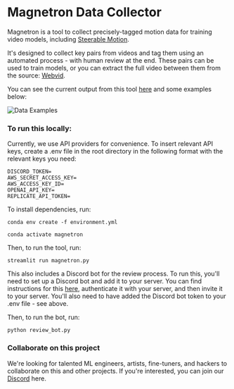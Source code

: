 # Magnetron Data Collector

Magnetron is a tool to collect precisely-tagged motion data for training video models, including [Steerable Motion](https://github.com/banodoco/steerable-motion).

It's designed to collect key pairs from videos and tag them using an automated process - with human review at the end. These pairs can be used to train models, or you can extract the full video between them from the source: [Webvid](https://maxbain.com/webvid-dataset/).

You can see the current output from this tool [here](https://magnetron-output.streamlit.app/) and some examples below:

![Data Examples](https://banodoco.s3.amazonaws.com/data_examples.webp)

### To run this locally:

Currently, we use API providers for convenience. To insert relevant API keys, create a .env file in the root directory in the following format with the relevant keys you need:

```
DISCORD_TOKEN=
AWS_SECRET_ACCESS_KEY=
AWS_ACCESS_KEY_ID=
OPENAI_API_KEY=
REPLICATE_API_TOKEN=
```

To install dependencies, run:

```
conda env create -f environment.yml

conda activate magnetron
```

Then, to run the tool, run:

```
streamlit run magnetron.py
```

This also includes a Discord bot for the review process. To run this, you'll need to set up a Discord bot and add it to your server. You can find instructions for this [here](https://discord.com/developers/applications/), authenticate it with your server, and then invite it to your server. You'll also need to have added the Discord bot token to your .env file - see above.

Then, to run the bot, run:

```
python review_bot.py
```

### Collaborate on this project

We're looking for talented ML engineers, artists, fine-tuners, and hackers to collaborate on this and other projects. If you're interested, you can join our [Discord](https://discord.gg/KRVwb83hq7) here.